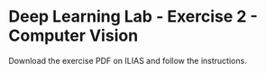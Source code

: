 # Deep Learning Lab - Exercise 2 - Computer Vision

Download the exercise PDF on ILIAS and follow the instructions.
